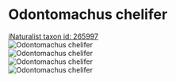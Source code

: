 
Odontomachus chelifer
=====================
  
[iNaturalist taxon id: 265997](https://www.inaturalist.org/taxa/265997)  
![Odontomachus chelifer](https://inaturalist-open-data.s3.amazonaws.com/photos/58963319/medium.jpg)  
![Odontomachus chelifer](https://inaturalist-open-data.s3.amazonaws.com/photos/58963312/medium.jpg)  
![Odontomachus chelifer](https://inaturalist-open-data.s3.amazonaws.com/photos/58963319/medium.jpg)  
![Odontomachus chelifer](https://inaturalist-open-data.s3.amazonaws.com/photos/58963312/medium.jpg)